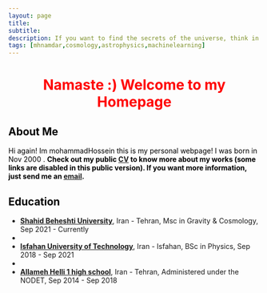```yaml
---
layout: page
title: 
subtitle: 
description: If you want to find the secrets of the universe, think in terms of energy, frequency and vibration! *Tesla
tags: [mhnamdar,cosmology,astrophysics,machinelearning]
---
```

   
<style>H1{color:Black;}</style>
<style>H2{color:Black;}</style>
<style>H3{color:Black;}</style>
<style>p{color:Black;}</style>



<h1 align="center"> <p style="color:red;"> Namaste :)
   Welcome to my Homepage </p> </h1>

   
## About Me
Hi again! Im mohammadHossein this is my personal webpage! I was born in Nov 2000 .
**Check out my public [CV]() to know more about my works (some links are disabled in this public version). If you want more information, just send me an [email](mailto:mh.namdar2000@gmail.com).**



## Education

- **[Shahid Beheshti University](https://en.sbu.ac.ir/)**, Iran - Tehran, Msc in Gravity & Cosmology, Sep 2021 - Currently
- 
- **[Isfahan University of Technology](http://english.iut.ac.ir/)**, Iran - Isfahan, BSc in Physics, Sep 2018 - Sep 2021
- 
- **[Allameh Helli 1 high school](http://english.iut.ac.ir/)**, Iran - Tehran, Administered under the NODET, Sep 2014 - Sep 2018

